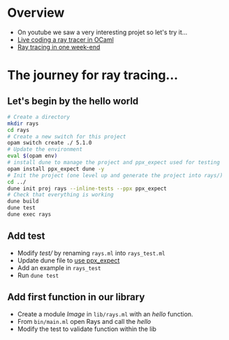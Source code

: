 # Overview

- On youtube we saw a very interesting projet so let's try it...
- [Live coding a ray tracer in OCaml](https://www.youtube.com/watch?v=D_esyWms6zY&list=PL844gPdJQcO3_AuwU6HljB4suqY-wWjOO&index=2&pp=iAQB)
- [Ray tracing in one week-end](https://raytracing.github.io/books/RayTracingInOneWeekend.html)

# The journey for ray tracing...

## Let's begin by the hello world

```sh
# Create a directory
mkdir rays
cd rays
# Create a new switch for this project
opam switch create ./ 5.1.0
# Update the environment
eval $(opam env)
# install dune to manage the project and ppx_expect used for testing
opam install ppx_expect dune -y
# Init the project (one level up and generate the project into rays/)
cd ../
dune init proj rays --inline-tests --ppx ppx_expect
# Check that everything is working
dune build
dune test
dune exec rays
```
## Add test

- Modify *test/* by renaming `rays.ml` into `rays_test.ml`
- Update dune file to [use ppx_expect](https://dune.readthedocs.io/en/stable/tests.html)
- Add an example in `rays_test`
- Run `dune test`

## Add first function in our library

- Create a module *Image* in `lib/rays.ml` with an *hello* function.
- From `bin/main.ml` open Rays and call the *hello*
- Modify the test to validate function within the lib
